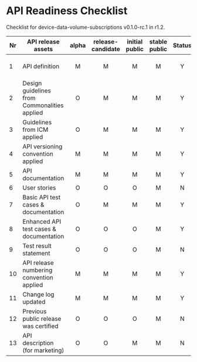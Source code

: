 # API Readiness Checklist

Checklist for device-data-volume-subscriptions v0.1.0-rc.1 in r1.2.

| Nr | API release assets                           | alpha | release-candidate | initial<br>public | stable<br> public | Status |                                        Reference information                                         |
|----|----------------------------------------------|:-----:|:-----------------:|:-----------------:|:-----------------:|:------:|:----------------------------------------------------------------------------------------------------:|
| 1  | API definition                               |   M   |         M         |         M         |         M         |   Y    | [device-data-volume-subscriptions.yaml](/code/API_definitions/device-data-volume-subscriptions.yaml) |
| 2  | Design guidelines from Commonalities applied |   O   |         M         |         M         |         M         |   Y    |                                                 r3.2                                                 |
| 3  | Guidelines from ICM applied                  |   O   |         M         |         M         |         M         |   Y    |                                                 r3.2                                                 |
| 4  | API versioning convention applied            |   M   |         M         |         M         |         M         |   Y    |                                                                                                      |
| 5  | API documentation                            |   M   |         M         |         M         |         M         |   Y    |                                               in yaml                                                |
| 6  | User stories                                 |   O   |         O         |         O         |         M         |   N    |                                                                                                      |
| 7  | Basic API test cases & documentation         |   O   |         M         |         M         |         M         |   Y    |       [subscriptions.feature](/code/Test_definitions/device-data-volume-subscriptions.feature)       |
| 8  | Enhanced API test cases & documentation      |   O   |         O         |         O         |         M         |   Y    |       [subscriptions.feature](/code/Test_definitions/device-data-volume-subscriptions.feature)       |
| 9  | Test result statement                        |   O   |         O         |         O         |         M         |   N    |                                                                                                      |
| 10 | API release numbering convention applied     |   M   |         M         |         M         |         M         |   Y    |                                                                                                      |
| 11 | Change log updated                           |   M   |         M         |         M         |         M         |   Y    |                                    [CHANGELOG.md](/CHANGELOG.md)                                     |
| 12 | Previous public release was certified        |   O   |         O         |         O         |         M         |   N    |                                                                                                      |
| 13 | API description (for marketing)              |   O   |         O         |         M         |         M         |   N    |                  [wiki link](https://lf-camaraproject.atlassian.net/wiki/x/PoCaBQ)                   |